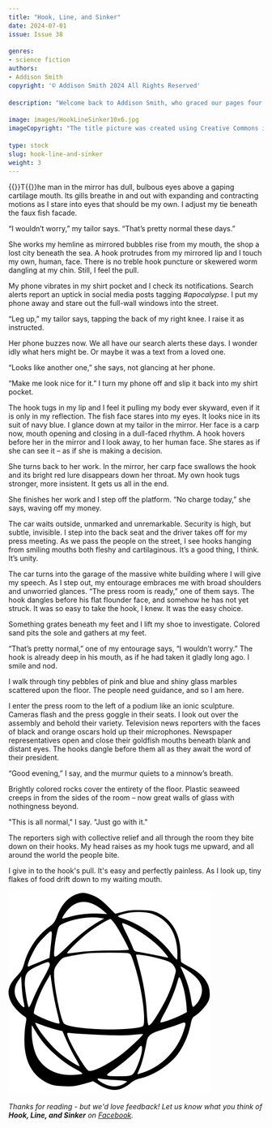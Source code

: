 ```yaml
---
title: "Hook, Line, and Sinker"
date: 2024-07-01
issue: Issue 38

genres:
- science fiction
authors:
- Addison Smith
copyright: '© Addison Smith 2024 All Rights Reserved'

description: "Welcome back to Addison Smith, who graced our pages four years and fourteen issues ago with his techno thriller First Breath, possibly the least Addison Smith-like piece of fiction in his canon. This time we delve into one of his more typically atypical zones of interest, presenting us with seemingly familiar worlds in which something is (perhaps metaphorically, or perhaps literally) very definitely fishy…"

image: images/HookLineSinker10x6.jpg
imageCopyright: "The title picture was created using Creative Commons images - many thanks to the following creators: [Ben Phillips](https://www.pexels.com/photo/clown-fish-on-white-corals-4781926/), [Dinielle De Veyra](https://www.pexels.com/photo/elegant-young-bearded-businessman-in-suit-and-tie-in-downtown-4195342/), [Tima Miroshnichenko](https://www.pexels.com/photo/tailor-man-measuring-the-man-6765071/), and [Jess Loiterton](https://www.pexels.com/photo/close-up-of-water-bubbles-splashing-5232856/)."

type: stock
slug: hook-line-and-sinker
weight: 3
---
```


{{<glyph>}}T{{</glyph>}}he man in the mirror has dull, bulbous eyes above a gaping cartilage mouth. Its gills breathe in and out with expanding and contracting motions as I stare into eyes that should be my own. I adjust my tie beneath the faux fish facade.

“I wouldn’t worry,” my tailor says. “That’s pretty normal these days.”

She works my hemline as mirrored bubbles rise from my mouth, the shop a lost city beneath the sea. A hook protrudes from my mirrored lip and I touch my own, human, face. There is no treble hook puncture or skewered worm dangling at my chin. Still, I feel the pull.

My phone vibrates in my shirt pocket and I check its notifications. Search alerts report an uptick in social media posts tagging *#apocalypse*. I put my phone away and stare out the full-wall windows into the street.

“Leg up,” my tailor says, tapping the back of my right knee. I raise it as instructed.

Her phone buzzes now. We all have our search alerts these days. I wonder idly what hers might be. Or maybe it was a text from a loved one.

“Looks like another one,” she says, not glancing at her phone.

“Make me look nice for it.” I turn my phone off and slip it back into my shirt pocket.

The hook tugs in my lip and I feel it pulling my body ever skyward, even if it is only in my reflection. The fish face stares into my eyes. It looks nice in its suit of navy blue. I glance down at my tailor in the mirror. Her face is a carp now, mouth opening and closing in a dull-faced rhythm. A hook hovers before her in the mirror and I look away, to her human face. She stares as if she can see it – as if she is making a decision.

She turns back to her work. In the mirror, her carp face swallows the hook and its bright red lure disappears down her throat. My own hook tugs stronger, more insistent. It gets us all in the end.

She finishes her work and I step off the platform. “No charge today,” she says, waving off my money.

The car waits outside, unmarked and unremarkable. Security is high, but subtle, invisible. I step into the back seat and the driver takes off for my press meeting. As we pass the people on the street, I see hooks hanging from smiling mouths both fleshy and cartilaginous. It’s a good thing, I think. It’s unity.

The car turns into the garage of the massive white building where I will give my speech. As I step out, my entourage embraces me with broad shoulders and unworried glances. “The press room is ready,” one of them says. The hook dangles before his flat flounder face, and somehow he has not yet struck. It was so easy to take the hook, I knew. It was the easy choice.

Something grates beneath my feet and I lift my shoe to investigate. Colored sand pits the sole and gathers at my feet.

“That’s pretty normal,” one of my entourage says, “I wouldn’t worry.” The hook is already deep in his mouth, as if he had taken it gladly long ago. I smile and nod.

I walk through tiny pebbles of pink and blue and shiny glass marbles scattered upon the floor. The people need guidance, and so I am here.

I enter the press room to the left of a podium like an ionic sculpture. Cameras flash and the press goggle in their seats. I look out over the assembly and behold their variety. Television news reporters with the faces of black and orange oscars hold up their microphones. Newspaper representatives open and close their goldfish mouths beneath blank and distant eyes. The hooks dangle before them all as they await the word of their president.

“Good evening,” I say, and the murmur quiets to a minnow’s breath.

Brightly colored rocks cover the entirety of the floor. Plastic seaweed creeps in from the sides of the room – now great walls of glass with nothingness beyond.

"This is all normal," I say. "Just go with it."

The reporters sigh with collective relief and all through the room they bite down on their hooks. My head raises as my hook tugs me upward, and all around the world the people bite.

I give in to the hook's pull. It's easy and perfectly painless. As I look up, tiny flakes of food drift down to my waiting mouth.

![Orbit-lrg](images/Orbit.svg)

*Thanks for reading - but we'd love feedback! Let us know what you think of **Hook, Line, and Sinker** on [Facebook](https://www.facebook.com/MythaxisMagazine/posts/1111302391002746).*
